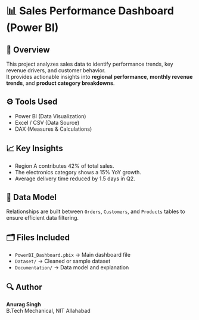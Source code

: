 # 📊 Sales Performance Dashboard (Power BI)

## 🧩 Overview
This project analyzes sales data to identify performance trends, key revenue drivers, and customer behavior.  
It provides actionable insights into **regional performance**, **monthly revenue trends**, and **product category breakdowns**.

## ⚙️ Tools Used
- Power BI (Data Visualization)
- Excel / CSV (Data Source)
- DAX (Measures & Calculations)

## 📈 Key Insights
- Region A contributes 42% of total sales.
- The electronics category shows a 15% YoY growth.
- Average delivery time reduced by 1.5 days in Q2.

## 🧠 Data Model
Relationships are built between `Orders`, `Customers`, and `Products` tables to ensure efficient data filtering.


## 🗂️ Files Included
- `PowerBI_Dashboard.pbix` → Main dashboard file
- `Dataset/` → Cleaned or sample dataset
- `Documentation/` → Data model and explanation

## 🔍 Author
**Anurag Singh**  
B.Tech Mechanical, NIT Allahabad 
